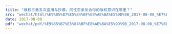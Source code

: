 ```yaml
---
title: "维权三番五次盗用与抄袭，同性恋亲友会你的版权意识在哪里？"
src: "wechat/html/%E9%85%B7%E5%84%BF%E8%AE%BA%E5%9D%9B_2017-08-08_%E7%BB%B4%E6%9D%83%E4%B8%89%E7%95%AA%E4%BA%94%E6%AC%A1%E7%9B%97%E7%94%A8%E4%B8%8E%E6%8A%84%E8%A2%AD%EF%BC%8C%E5%90%8C%E6%80%A7%E6%81%8B%E4%BA%B2%E5%8F%8B%E4%BC%9A%E4%BD%A0%E7%9A%84%E7%89%88%E6%9D%83%E6%84%8F%E8%AF%86%E5%9C%A8%E5%93%AA%E9%87%8C%EF%BC%9F.html"
date: 2017-08-08
pdf: "wechat/pdf/%E9%85%B7%E5%84%BF%E8%AE%BA%E5%9D%9B_2017-08-08_%E7%BB%B4%E6%9D%83%E4%B8%89%E7%95%AA%E4%BA%94%E6%AC%A1%E7%9B%97%E7%94%A8%E4%B8%8E%E6%8A%84%E8%A2%AD%EF%BC%8C%E5%90%8C%E6%80%A7%E6%81%8B%E4%BA%B2%E5%8F%8B%E4%BC%9A%E4%BD%A0%E7%9A%84%E7%89%88%E6%9D%83%E6%84%8F%E8%AF%86%E5%9C%A8%E5%93%AA%E9%87%8C%EF%BC%9F.pdf"
---
```

